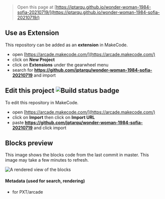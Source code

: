  


> Open this page at [https://jptarqu.github.io/wonder-woman-1984-sofia-20210719/](https://jptarqu.github.io/wonder-woman-1984-sofia-20210719/)

## Use as Extension

This repository can be added as an **extension** in MakeCode.

* open [https://arcade.makecode.com/](https://arcade.makecode.com/)
* click on **New Project**
* click on **Extensions** under the gearwheel menu
* search for **https://github.com/jptarqu/wonder-woman-1984-sofia-20210719** and import

## Edit this project ![Build status badge](https://github.com/jptarqu/wonder-woman-1984-sofia-20210719/workflows/MakeCode/badge.svg)

To edit this repository in MakeCode.

* open [https://arcade.makecode.com/](https://arcade.makecode.com/)
* click on **Import** then click on **Import URL**
* paste **https://github.com/jptarqu/wonder-woman-1984-sofia-20210719** and click import

## Blocks preview

This image shows the blocks code from the last commit in master.
This image may take a few minutes to refresh.

![A rendered view of the blocks](https://github.com/jptarqu/wonder-woman-1984-sofia-20210719/raw/master/.github/makecode/blocks.png)

#### Metadata (used for search, rendering)

* for PXT/arcade
<script src="https://makecode.com/gh-pages-embed.js"></script><script>makeCodeRender("{{ site.makecode.home_url }}", "{{ site.github.owner_name }}/{{ site.github.repository_name }}");</script>
